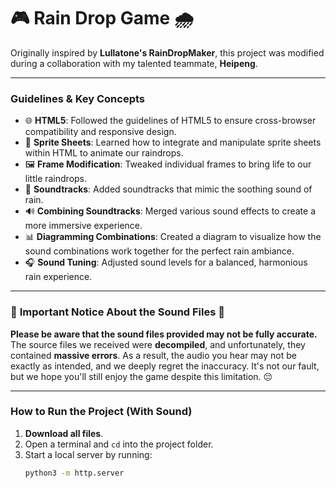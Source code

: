 # 🎮 **Rain Drop Game** 🌧️

Originally inspired by **Lullatone's RainDropMaker**, this project was modified during a collaboration with my talented teammate, **Heipeng**.

---

### **Guidelines & Key Concepts**
- 🌐 **HTML5**: Followed the guidelines of HTML5 to ensure cross-browser compatibility and responsive design.
- 🎨 **Sprite Sheets**: Learned how to integrate and manipulate sprite sheets within HTML to animate our raindrops.
- 🖼️ **Frame Modification**: Tweaked individual frames to bring life to our little raindrops.
- 🎵 **Soundtracks**: Added soundtracks that mimic the soothing sound of rain.
- 🔊 **Combining Soundtracks**: Merged various sound effects to create a more immersive experience.
- 📊 **Diagramming Combinations**: Created a diagram to visualize how the sound combinations work together for the perfect rain ambiance.
- 🎧 **Sound Tuning**: Adjusted sound levels for a balanced, harmonious rain experience.

---

### 🚨 **Important Notice About the Sound Files** 🚨
**Please be aware that the sound files provided may not be fully accurate.** The source files we received were **decompiled**, and unfortunately, they contained **massive errors**. As a result, the audio you hear may not be exactly as intended, and we deeply regret the inaccuracy. It's not our fault, but we hope you'll still enjoy the game despite this limitation. 😔

---

### **How to Run the Project (With Sound)**

1. **Download all files**.
2. Open a terminal and `cd` into the project folder.
3. Start a local server by running:  
   ```bash
   python3 -m http.server
